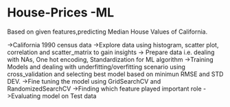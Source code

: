 # House-Prices -ML
Based on given features,predicting Median House Values of California.

->California 1990 census data
->Explore data using histogram, scatter plot, correlation and scatter_matrix to gain insights
-> Prepare data i.e. dealing with NAs, One hot encoding, Standardization for ML algorithm
->Training Models and dealing with underfitting/overfitting scenario using cross_validation and selecting best model based on minimun RMSE and STD DEV.
->Fine tuning the model using GridSearchCV and RandomizedSearchCV
->Finding which feature played important role
->Evaluating model on Test data
